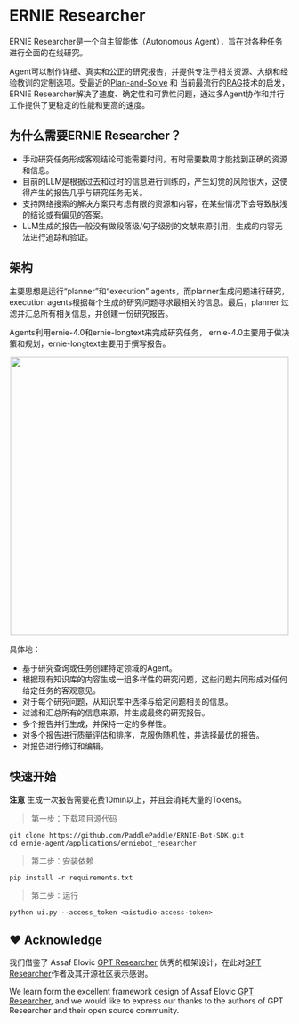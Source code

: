 # ERNIE Researcher

ERNIE Researcher是一个自主智能体（Autonomous Agent），旨在对各种任务进行全面的在线研究。

Agent可以制作详细、真实和公正的研究报告，并提供专注于相关资源、大纲和经验教训的定制选项。受最近的[Plan-and-Solve](https://arxiv.org/abs/2305.04091) 和 当前最流行的[RAG](https://arxiv.org/abs/2005.11401)技术的启发， ERNIE Researcher解决了速度、确定性和可靠性问题，通过多Agent协作和并行工作提供了更稳定的性能和更高的速度。

## 为什么需要ERNIE Researcher？

+ 手动研究任务形成客观结论可能需要时间，有时需要数周才能找到正确的资源和信息。
+ 目前的LLM是根据过去和过时的信息进行训练的，产生幻觉的风险很大，这使得产生的报告几乎与研究任务无关。
+ 支持网络搜索的解决方案只考虑有限的资源和内容，在某些情况下会导致肤浅的结论或有偏见的答案。
+ LLM生成的报告一般没有做段落级/句子级别的文献来源引用，生成的内容无法进行追踪和验证。

## 架构

主要思想是运行“planner”和“execution” agents，而planner生成问题进行研究，execution agents根据每个生成的研究问题寻求最相关的信息。最后，planner 过滤并汇总所有相关信息，并创建一份研究报告。

Agents利用ernie-4.0和ernie-longtext来完成研究任务， ernie-4.0主要用于做决策和规划，ernie-longtext主要用于撰写报告。


<div align="center">
    <img src="https://github.com/PaddlePaddle/ERNIE-Bot-SDK/assets/12107462/a265ff50-eab1-41bb-9291-6f4b6c6597cf" width="500px">
</div>

具体地：

+ 基于研究查询或任务创建特定领域的Agent。
+ 根据现有知识库的内容生成一组多样性的研究问题，这些问题共同形成对任何给定任务的客观意见。
+ 对于每个研究问题，从知识库中选择与给定问题相关的信息。
+ 过滤和汇总所有的信息来源，并生成最终的研究报告。
+ 多个报告并行生成，并保持一定的多样性。
+ 对多个报告进行质量评估和排序，克服伪随机性，并选择最优的报告。
+ 对报告进行修订和编辑。


## 快速开始

**注意** 生成一次报告需要花费10min以上，并且会消耗大量的Tokens。

> 第一步：下载项目源代码

```
git clone https://github.com/PaddlePaddle/ERNIE-Bot-SDK.git
cd ernie-agent/applications/erniebot_researcher
```

> 第二步：安装依赖

```
pip install -r requirements.txt
```

> 第三步：运行

```
python ui.py --access_token <aistudio-access-token>
```



## :heart: Acknowledge
我们借鉴了 Assaf Elovic [GPT Researcher](https://github.com/assafelovic/gpt-researcher) 优秀的框架设计，在此对[GPT Researcher](https://github.com/assafelovic/gpt-researcher)作者及其开源社区表示感谢。

We learn form the excellent framework design of Assaf Elovic [GPT Researcher](https://github.com/assafelovic/gpt-researcher), and we would like to express our thanks to the authors of GPT Researcher and their open source community.

